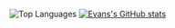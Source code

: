 ![Top Languages](https://github-readme-stats.vercel.app/api/top-langs/?username=an-prata&layout=compact&theme=dark&hide_border=true&bg_color=22272E00)
[![Evans's GitHub stats](https://github-readme-stats.vercel.app/api?username=an-prata)](https://github.com/anuraghazra/github-readme-stats)
